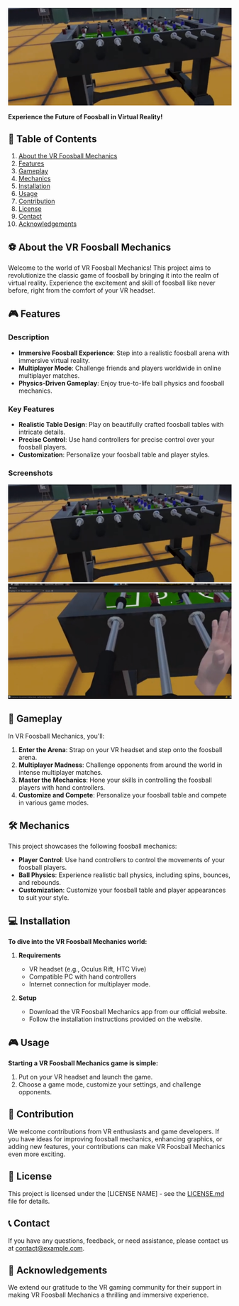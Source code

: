 ![VR Foosball Mechanics Banner](images/fossx1.png)

**Experience the Future of Foosball in Virtual Reality!**

## 📌 Table of Contents

1. [About the VR Foosball Mechanics](#about-the-vr-foosball-mechanics)
2. [Features](#features)
3. [Gameplay](#gameplay)
4. [Mechanics](#mechanics)
5. [Installation](#installation)
6. [Usage](#usage)
7. [Contribution](#contribution)
8. [License](#license)
9. [Contact](#contact)
10. [Acknowledgements](#acknowledgements)

## ⚽ About the VR Foosball Mechanics

Welcome to the world of VR Foosball Mechanics! This project aims to revolutionize the classic game of foosball by bringing it into the realm of virtual reality. Experience the excitement and skill of foosball like never before, right from the comfort of your VR headset.

## 🎮 Features

### Description

- **Immersive Foosball Experience**: Step into a realistic foosball arena with immersive virtual reality.
- **Multiplayer Mode**: Challenge friends and players worldwide in online multiplayer matches.
- **Physics-Driven Gameplay**: Enjoy true-to-life ball physics and foosball mechanics.

### Key Features

- **Realistic Table Design**: Play on beautifully crafted foosball tables with intricate details.
- **Precise Control**: Use hand controllers for precise control over your foosball players.
- **Customization**: Personalize your foosball table and player styles.

### Screenshots

![VR Foosball Arena](images/fossx2.png)
![Multiplayer Match](images/foss3.png)

## 🎯 Gameplay

In VR Foosball Mechanics, you'll:

1. **Enter the Arena**: Strap on your VR headset and step onto the foosball arena.
2. **Multiplayer Madness**: Challenge opponents from around the world in intense multiplayer matches.
3. **Master the Mechanics**: Hone your skills in controlling the foosball players with hand controllers.
4. **Customize and Compete**: Personalize your foosball table and compete in various game modes.

## 🛠️ Mechanics

This project showcases the following foosball mechanics:

- **Player Control**: Use hand controllers to control the movements of your foosball players.
- **Ball Physics**: Experience realistic ball physics, including spins, bounces, and rebounds.
- **Customization**: Customize your foosball table and player appearances to suit your style.

## 💻 Installation

**To dive into the VR Foosball Mechanics world:**

1. **Requirements**
   - VR headset (e.g., Oculus Rift, HTC Vive)
   - Compatible PC with hand controllers
   - Internet connection for multiplayer mode.

2. **Setup**
   - Download the VR Foosball Mechanics app from our official website.
   - Follow the installation instructions provided on the website.

## 🎮 Usage

**Starting a VR Foosball Mechanics game is simple:**

1. Put on your VR headset and launch the game.
2. Choose a game mode, customize your settings, and challenge opponents.

## 🤝 Contribution

We welcome contributions from VR enthusiasts and game developers. If you have ideas for improving foosball mechanics, enhancing graphics, or adding new features, your contributions can make VR Foosball Mechanics even more exciting.

## 📃 License

This project is licensed under the [LICENSE NAME] - see the [LICENSE.md](LICENSE.md) file for details.

## 📞 Contact

If you have any questions, feedback, or need assistance, please contact us at [contact@example.com](mailto:contact@example.com).

## 🙏 Acknowledgements

We extend our gratitude to the VR gaming community for their support in making VR Foosball Mechanics a thrilling and immersive experience.


